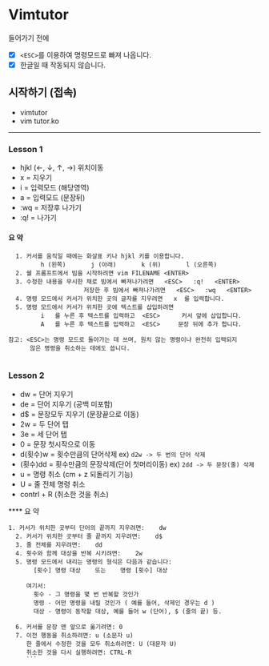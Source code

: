 # Vimtutor

들어가기 전에
- [x] `<ESC>`를 이용하여 명령모드로 빠져 나옵니다. 
- [x] 한글일 때 작동되지 않습니다.
  
## 시작하기 (접속)

* vimtutor
* vim tutor.ko

---


### Lesson 1 

* hjkl (←, ↓, ↑, →) 위치이동
* x = 지우기
* i = 입력모드 (해당영역)
* a = 입력모드 (문장뒤)
* :wq = 저장후 나가기 
* :q! = 나가기 



#### 요  약

``` 
  1. 커서를 움직일 때에는 화살표 키나 hjkl 키를 이용합니다.
         h (왼쪽)       j (아래)       k (위)       l (오른쪽)
  2. 쉘 프롬프트에서 빔을 시작하려면 vim FILENAME <ENTER>
  3. 수정한 내용을 무시한 채로 빔에서 빠져나가려면   <ESC>   :q!   <ENTER>
                     저장한 후 빔에서 빠져나가려면   <ESC>   :wq   <ENTER>
  4. 명령 모드에서 커서가 위치한 곳의 글자를 지우려면   x  를 입력합니다.
  5. 명령 모드에서 커서가 위치한 곳에 텍스트를 삽입하려면
         i   를 누른 후 텍스트를 입력하고  <ESC>      커서 앞에 삽입합니다.
         A   를 누른 후 텍스트를 입력하고  <ESC>     문장 뒤에 추가 합니다.

참고: <ESC>는 명령 모드로 돌아가는 데 쓰며, 원치 않는 명령이나 완전히 입력되지
      않은 명령을 취소하는 데에도 씁니다. 
    
```


### Lesson 2
 
 
* dw = 단어 지우기
* de = 단어 지우기 (공백 미포함)
* d$ = 문장모두 지우기 (문장끝으로 이동)
* 2w = 두 단어 탭 
* 3e = 세 단어 탭 
* 0 = 문장 첫시작으로 이동 
* d(횟수)w = 횟수만큼의 단어삭제 ex) `d2w -> 두 번의 단어 삭제`
* (횟수)dd = 횟수만큼의 문장삭제(단어 첫머리이동) ex) `2dd -> 두 문장(줄) 삭제`
* u = 명령 취소 (cm + z 되돌리기 기능)
* U = 줄 전체 명령 취소
* contrl + R (취소한 것을 취소)


**** 요  약

```
1. 커서가 위치한 곳부터 단어의 끝까지 지우려면:    dw
  2. 커서가 위치한 곳부터 줄 끝까지 지우려면:    d$
  3. 줄 전체를 지우려면:    dd
  4. 횟수와 함께 대상을 반복 시키려면:    2w
  5. 명령 모드에서 내리는 명령의 형식은 다음과 같습니다:
       [횟수] 명령 대상    또는    명령 [횟수] 대상

     여기서:
       횟수 - 그 명령을 몇 번 반복할 것인가
       명령 - 어떤 명령을 내릴 것인가 ( 예를 들어, 삭제인 경우는 d )
       대상 - 명령이 동작할 대상, 예를 들어 w (단어), $ (줄의 끝) 등.

  6. 커서를 문장 맨 앞으로 옮기려면: 0
  7. 이전 행동을 취소하려면: u (소문자 u)
     한 줄에서 수정한 것을 모두 취소하려면: U (대문자 U)
     취소한 것을 다시 실행하려면: CTRL-R
     ```

